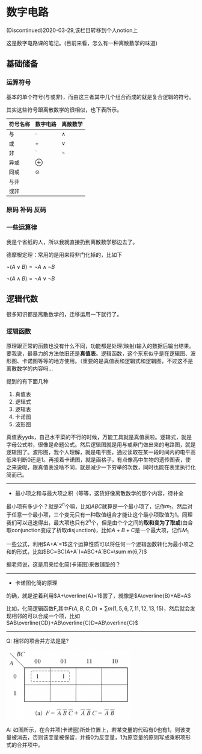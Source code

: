 # 数字电路

(Discontinued)2020-03-29,该栏目转移到个人notion上

这是数字电路课的笔记。(目前来看，怎么有一种离散数学的味道)

## 基础储备

### 运算符号

基本的单个符号(与或非)，而由这三者其中几个组合而成的就是复合逻辑的符号。

其实这些符号跟离散数学的很相似，也下表所示。

|符号名称|数字电路|离散数学|
|--|--|--|
|与|$\cdot$|$\land$|
|或|+|$\lor$|
|非|`|$\neg$|
|异或|$\oplus$|
|同或|$\odot$|
|与非|
|或非|

### 原码 补码 反码

### 一些运算律

我是个省纸的人，所以我就直接扔到离散数学那边去了。

德摩根定理：常用的是用来将非门化掉的，比如下

$\neg(A\lor B)=\neg A\land\neg B$

$\neg (A\land B)=\neg A\lor\neg B$

## 逻辑代数

很多知识都是离散数学的，迁移运用一下就行了。

### 逻辑函数

原理跟正常的函数也没有什么不同，功能都是处理(映射)输入的数据后输出结果。要我说，最暴力的方法依旧还是**真值表**。逻辑函数，这个东东似乎是在逻辑图、波形图、卡诺图等等的地方使用。（重要的是真值表和逻辑式和逻辑图，不过这不是离散数学的内容吗...

提到的有下面几种

1. 真值表
2. 逻辑式
3. 逻辑表
4. 卡诺图
5. 波形图

真值表yyds，自己水平菜的不行的时候，万能工具就是真值表啦。逻辑式，就是字母公式啦，很像是命题公式。然后逻辑图就是用与或非门做出来的电路图，就是逻辑图了。波形图，我个人理解，就是电平图，通过读取在某一段时间内的电平高低来判断0还是1。再接着卡诺图，就是画格子，有点像高中生物的遗传图表，使之来说呢，跟真值表没啥不同，就是减少一下穷举的次数，同时也能在表里执行化简而已。

---

- 最小项之和与最大项之积（等等，这货好像离散数学的那个内容，待补全

最小项有多少个？就是$2^n$个嘛，比如$ABC$就算是一个最小项了，记作$m_1$，然后对于任意一个最小项，三个变元只有一种取值组合才能让这个最小项取值为1。同理我们可以迅速得出，最大项也只有$2^n$个，但是由个个之间的**取和变为了取或**(由合取conjunction变成了析取disjunction)，比如$A+B+C$是一个最大项，记作$M_1$

一些公式，利用$A+A`=1$这个运算性质可以将任何一个逻辑函数转化为最小项之和的形式，比如$BC=BC(A+A`)=ABC+A`BC=\sum m(6,7)$

据老师说，这是用来给化简(卡诺图)来做铺垫的？

---

- 卡诺图化简的原理

的确，就是逆着利用$A+\overline{A}=1$罢了，就像是$A\overline{B}+AB=A$

比如，化简逻辑函数F,其中$F(A,B,C,D)=\sum m(1,5,6,7,11,12,13,15)$，然后就会发现相邻的可以合成一个项，比如$AB\overline{CD}+AB\overline{C}D=AB\overline{C}$

---

Q: 相邻的项合并方法是是?

![reduction](./images/karnaugh_map_reduction.png)

A: 如图所示，在合并项(卡诺圈)所处位置上，若某变量的代码有0也有1，则该变量被消去，否则该变量被保留，并按0为反变量，1为原变量的原则写成乘积项形式的合并项中。
